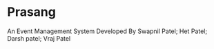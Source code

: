 # Prasang
An Event Management System
Developed By Swapnil Patel; Het Patel; Darsh patel; Vraj Patel
